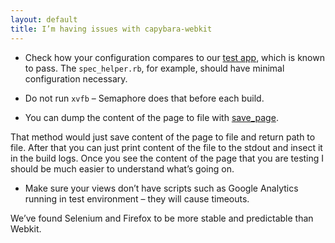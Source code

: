```yaml
---
layout: default
title: I’m having issues with capybara-webkit
---
```


- Check how your configuration compares to our [test app](https://github.com/renderedtext/testapp-capybara-webkit/tree/steak), which is known to pass. The `spec_helper.rb`, for example, should have minimal configuration necessary.

- Do not run `xvfb` – Semaphore does that before each build.

- You can dump the content of the page to file with [save_page](http://rubydoc.info/github/jnicklas/capybara/master/Capybara/Session#save_page-instance_method).

That method would just save content of the page to file and return path to file. After that you can just print content of the file to the stdout and insect it in the build logs. Once you see the content of the page that you are testing I should be much easier to understand what’s going on.

- Make sure your views don’t have scripts such as Google Analytics running in test environment – they will cause timeouts.

We’ve found Selenium and Firefox to be more stable and predictable than Webkit.
